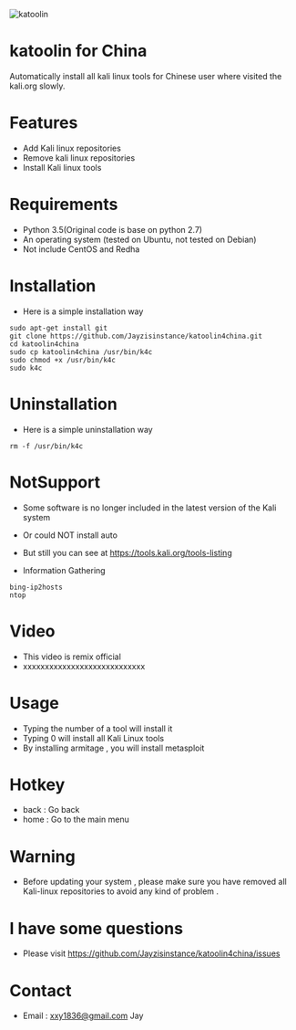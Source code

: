 ![katoolin](https://github.com/Jayzisinstance/katoolin4china/blob/master/pic/2.png)
# katoolin for China
Automatically install all kali linux tools for Chinese user where visited the kali.org slowly.

# Features
- Add Kali linux repositories
- Remove kali linux repositories
- Install Kali linux tools

# Requirements
- Python 3.5(Original code is base on python 2.7)
- An operating system (tested on Ubuntu, not tested on Debian)
- Not include CentOS and Redha

# Installation
- Here is a simple installation way

```
sudo apt-get install git
git clone https://github.com/Jayzisinstance/katoolin4china.git
cd katoolin4china
sudo cp katoolin4china /usr/bin/k4c
sudo chmod +x /usr/bin/k4c
sudo k4c
```

# Uninstallation
- Here is a simple uninstallation way

```
rm -f /usr/bin/k4c
```

# NotSupport

- Some software is no longer included in the latest version of the Kali system 
- Or could NOT install auto
- But still you can see at https://tools.kali.org/tools-listing

- Information Gathering

```
bing-ip2hosts
ntop
```




# Video
- This video is remix official
- xxxxxxxxxxxxxxxxxxxxxxxxxxxx

# Usage
- Typing the number of a tool will install it
- Typing 0 will install all Kali Linux tools
- By installing armitage , you will install metasploit

# Hotkey
- back : Go back
- home : Go to the main menu

# Warning
- Before updating your system , please make sure you have removed all Kali-linux repositories to avoid any kind of problem .

# I have some questions
- Please visit https://github.com/Jayzisinstance/katoolin4china/issues

# Contact
- Email : xxy1836@gmail.com Jay
